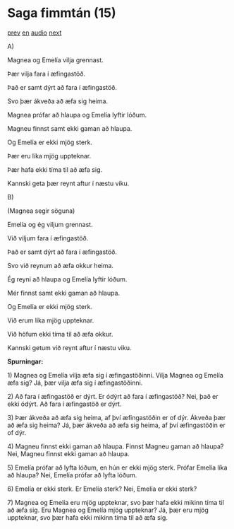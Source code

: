 # Saga fimmtán (15)

[prev](../is/story_14.md)
[en](../en/story_15.md)
[audio](../audio/story_15.mp3)
[next](../is/story_16.md)

A\)

Magnea og Emelía vilja grennast.

Þær vilja fara í æfingastöð.

Það er samt dýrt að fara í æfingastöð.

Svo þær ákveða að æfa sig heima.

Magnea prófar að hlaupa og Emelía lyftir lóðum.

Magneu finnst samt ekki gaman að hlaupa.

Og Emelía er ekki mjög sterk.

Þær eru líka mjög uppteknar.

Þær hafa ekki tíma til að æfa sig.

Kannski geta þær reynt aftur í næstu viku.

B\)

(Magnea segir söguna)

Emelía og ég viljum grennast.

Við viljum fara í æfingastöð.

Það er samt dýrt að fara í æfingastöð.

Svo við reynum að æfa okkur heima.

Ég reyni að hlaupa og Emelía lyftir lóðum.

Mér finnst samt ekki gaman að hlaupa.

Og Emelía er ekki mjög sterk.

Við erum líka mjög uppteknar.

Við höfum ekki tíma til að æfa okkur.

Kannski getum við reynt aftur í næstu viku.

**Spurningar:**

1\) Magnea og Emelía vilja æfa sig í æfingastöðinni. Vilja Magnea og
Emelía æfa sig? Já, þær vilja æfa sig í æfingastöðinni.

2\) Að fara í æfingastöð er dýrt. Er ódýrt að fara í æfingastöð? Nei,
það er ekki ódýrt. Að fara í æfingastöð er dýrt.

3\) Þær ákveða að æfa sig heima, af því æfingastöðin er of dýr. Ákveða
þær að æfa sig heima? Já, þær ákveða að æfa sig heima, af því
æfingastöðin er of dýr.

4\) Magneu finnst ekki gaman að hlaupa. Finnst Magneu gaman að hlaupa?
Nei, Magneu finnst ekki gaman að hlaupa.

5\) Emelía prófar að lyfta lóðum, en hún er ekki mjög sterk. Prófar
Emelía líka að hlaupa? Nei, Emelía prófar að lyfta lóðum.

6\) Emelía er ekki sterk. Er Emelía sterk? Nei, Emelía er ekki sterk?

7\) Magnea og Emelía eru mjög uppteknar, svo þær hafa ekki mikinn tíma
til að æfa sig. Eru Magnea og Emelía mjög uppteknar? Já, þær eru mjög
uppteknar, svo þær hafa ekki mikinn tíma til að æfa sig.

